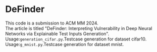 # DeFinder

This code is a submission to ACM MM 2024.  
The article is titled "DeFinder: Interpreting Vulnerability in Deep Neural Networks via Explainable Test Inputs Generation".  
Usage:`generation_cifar.py`.Testcase generation for dataset cifar10.  
Usage:`g_mnist.py`.Testcase generation for dataset mnist.  
